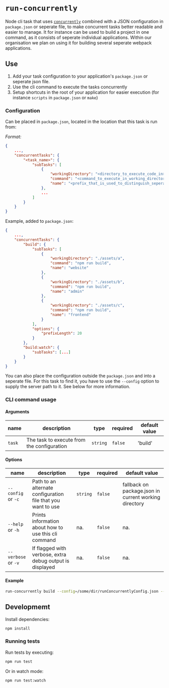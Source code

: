 # `run-concurrently`

Node cli task that uses [`concurrently`](https://www.npmjs.com/package/concurrently) combined with a JSON configuration in `package.json` or seperate file, to make concurrent tasks better readable and easier to manage. It for instance can be used to build a project in one command, as it consists of seperate individual applications. Within our organisation we plan on using it for building several seperate webpack applications.

## Use

1. Add your task configuration to your application's `package.json` or seperate json file.
2. Use the cli command to execute the tasks concurrently
3. Setup shortcuts in the root of your application for easier execution (for instance `scripts` in `package.json` or `make`)

### Configuration

Can be placed in `package.json`, located in the location that this task is run from:

_Format:_

```json
{
    ...,
    "concurrentTasks": {
        "<task_name>": {
            "subTasks": [
                {
                    "workingDirectory": "<directory_to_execute_code_in>",
                    "command": "<command_to_execute_in_working_directory>",
                    "name": "<prefix_that_is_used_to_distinguish_seperate_tasks_output>"
                },
                ...
            ]
        }
    }
}


```

Example, added to `package.json`:

```json
{
    ...,
    "concurrentTasks": {
        "build": {
            "subTasks": [
                {
                    "workingDirectory": "./assets/a",
                    "command": "npm run build",
                    "name": "website"
                },
                {
                    "workingDirectory": "./assets/b",
                    "command": "npm run build",
                    "name": "admin"
                },
                {
                    "workingDirectory": "./assets/c",
                    "command": "npm run build",
                    "name": "frontend"
                }
            ],
            "options": {
                "prefixLength": 20
            }
        },
        "build:watch": {
            "subTasks": [...]
        }
    }
}
```

You can also place the configuration outside the `package.json` and into a seperate file. For this task to find it, you have to use the `--config` option to supply the server path to it. See below for more information.

### CLI command usage

#### Arguments

| name   | description                                | type     | required | default value |
| ------ | ------------------------------------------ | -------- | -------- | ------------- |
| `task` | The task to execute from the configuration | `string` | `false`  | 'build'       |

#### Options

| name                | description                                                  | type     | required | default value                                         |
| ------------------- | ------------------------------------------------------------ | -------- | -------- | ----------------------------------------------------- |
| `--config` or `-c`  | Path to an alternate configuration file that you want to use | `string` | `false`  | fallback on package.json in current working directory |
| `--help` or `-h`    | Prints information about how to use this cli command         | na.      | `false`  | na.                                                   |
| `--verbose` or `-v` | If flagged with verbose, extra debug output is displayed     | na.      | `false`  | na.                                                   |

#### Example

```bash
run-concurrently build --config=/some/dir/runConcurrentlyConfig.json --verbose
```

## Developmemt

Install dependencies:

```bash
npm install
```

### Running tests

Run tests by executing:

```bash
npm run test
```

Or in watch mode:

```bash
npm run test:watch
```
